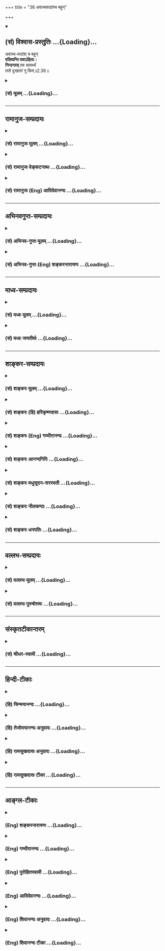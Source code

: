 +++
title = "36 अवाच्यवादांश्च बहून्"

+++
<div class="js_include" newlevelforh1="2" title="(सं) विश्वास-प्रस्तुतिः" unfilled url="/purANam_vaiShNavam/mahAbhAratam/06-bhIShma-parva/03-bhagavad-gItA-parva/saMskRtam/vishvAsa-prastutiH/02_sAnkhya-yogaH_sarva-/36_avAchyavAdAMshcha.md">
<details open><summary><h2>(सं) विश्वास-प्रस्तुतिः ...{Loading}...</h2></summary>

अवाच्य-वादांश् च बहून्  
**वदिष्यन्ति तवाऽहिताः**।  
**निन्दन्तस्** तव सामर्थ्यं  
ततो दुःखतरं नु किम्॥2.36॥
</details>
</div>
<div class="js_include collapsed" newlevelforh1="3" title="(सं) मूलम्" unfilled url="/purANam_vaiShNavam/mahAbhAratam/06-bhIShma-parva/03-bhagavad-gItA-parva/saMskRtam/mUlam/02_sAnkhya-yogaH_sarva-/36_avAchyavAdAMshcha.md">
<details><summary><h3>(सं) मूलम् ...{Loading}...</h3></summary>

अवाच्यवादांश्च बहून् वदिष्यन्ति तवाहिताः।  
निन्दन्तस्तव सामर्थ्यं ततो दुःखतरं नु किम्।।2.36।।
</details>
</div>


_________________
## रामानुज-सम्प्रदायः
<div class="js_include collapsed" newlevelforh1="3" title="(सं) रामानुजः मूलम्" unfilled url="/purANam_vaiShNavam/mahAbhAratam/06-bhIShma-parva/03-bhagavad-gItA-parva/saMskRtam/rAmAnujaH/mUlam/02_sAnkhya-yogaH_sarva-/36_avAchyavAdAMshcha.md">
<details><summary><h3>(सं) रामानुजः मूलम् ...{Loading}...</h3></summary>

।।2.36।। शूराणाम् अस्माकं सन्निधौ कथम् अयं पार्थः क्षणम् अपि स्थातुं
शक्नुयाद् अस्मत्संनिधानाद् अन्यत्र हि अस्य सामर्थ्यम् इति **तव
सामर्थ्यं निन्दन्तः** शूराणाम् अग्रे **अवाच्यवादान् च बहून्
वदिष्यन्ति** तव शत्रवो धार्तराष्ट्राः **ततः** अधिकतरं दुःखं **किं**
तव एवंविधावाच्यश्रवणात् मरणम् एव श्रेयः इति त्वम् एव मन्यसे।  
अतः शूरस्य आत्मना परेषां हननम् आत्मनो वा परैः हननम् उभयम् अपि श्रेयसे
भवति इति आह  

</details>
</div>
<div class="js_include collapsed" newlevelforh1="3" title="(सं) रामानुजः वेङ्कटनाथः" unfilled url="/purANam_vaiShNavam/mahAbhAratam/06-bhIShma-parva/03-bhagavad-gItA-parva/saMskRtam/rAmAnujaH/venkaTanAthaH/02_sAnkhya-yogaH_sarva-/36_avAchyavAdAMshcha.md">
<details><summary><h3>(सं) रामानुजः वेङ्कटनाथः ...{Loading}...</h3></summary>

  
  
।।2.36।। एवं प्राचीनमपकारं भविष्यल्लाघवारोपंचाभिधाय
पुनरागामिनाऽप्यपकारेणास्थानस्नेहत्वं द्रढयतीत्यभिप्रायेणाह किञ्चेति।
प्रस्तुतोदन्तफलितं सामर्थ्यनिन्दाप्रकारमाह
शूराणामस्माकमित्यादिना। शूराणामवाच्यवादांश्च बहूनिति शूरान् प्रति ये न
वाच्याः किन्तु कान्दिशीकान् प्रति तान् पारुष्याश्लीलपरिहासादिवादा
नित्यर्थः। अहितशब्दोऽत्र अवाच्यवादहेतुपर इत्यभिप्रायेणाह शत्रवो
धार्तराष्ट्रा इति। यदि च भीष्मद्रोणकृपशल्यादयः किञ्चिद्वदेयुः तदा
शौर्यगौरवादिना सह्येतापि कथं पुनरशूरैः शूराभिमानिभिर्महापकारिभिः कृतान्
बहूनवाच्यवादान् सहेथाः इति  
  
भावः। ननु गुणविशिष्टवाचिशब्देषु हि तरबाद्यौचित्यम् न जात्यादिशब्देषु न
हि घटतर इत्यादिकं प्रयुज्यत इत्यत्राह तत इति। ततोऽवाच्यवादात्
तच्छ्रवणादिति फलितम्। दुःखशब्दः प्रातिकूल्यविशिष्टवाचि।
प्रतिकूलतरमितिवद्दुःखतरमित्युक्तमित्यधिकतरशब्देन प्रत्ययार्थं निष्कृष्य
वदतो भावः। तवेति नहि त्वं रथ्यापुरुषः न च समाध्यादिनिष्ठः येनात्र दुःखिता
न स्यादिति भावः। किं शब्दः पूर्वश्लोकोक्तदुःखतरस्मरणतत्पर इत्याह
एवमिति। त्वमेव मंस्यसे इति गाण्डीवसामर्थ्यादिनिन्दाप्रसङ्गे धर्मपुत्रमपि
हि भवान् हन्तुमुद्योक्ष्यते किं पुनः कर्णादीन् अत इदानीं निवृत्तोऽपि तदा
दुस्सहतरदुःखप्रेरितो युद्धं करिष्यसीति हृदयम्।  
  
  
  

</details>
</div>
<div class="js_include collapsed" newlevelforh1="3" title="(सं) रामानुजः (Eng) आदिदेवानन्दः" unfilled url="/purANam_vaiShNavam/mahAbhAratam/06-bhIShma-parva/03-bhagavad-gItA-parva/saMskRtam/rAmAnujaH/english/AdidevAnandaH/02_sAnkhya-yogaH_sarva-/36_avAchyavAdAMshcha.md">
<details><summary><h3>(सं) रामानुजः (Eng) आदिदेवानन्दः ...{Loading}...</h3></summary>

2.36 Moreover, your enemies, the sons of Dhrtarastra, will make many remarks unutterably slanderous and disparaging to heroes, saying, 'How can this Partha stand in the presence of us, who are heroes, even for a moment; His prowess is elsewhere than in our presence.' Can there be anything more painful to you than this; You yourself will understand that death is preferable to subjection to disparagement of this kind.
Sri Krsna now says that for a hero, enemies being slain by oneself and oneself being slain by enemies are both conducive to supreme bliss.

</details>
</div>


_________________
## अभिनवगुप्त-सम्प्रदायः
<div class="js_include collapsed" newlevelforh1="3" title="(सं) अभिनव-गुप्तः मूलम्" unfilled url="/purANam_vaiShNavam/mahAbhAratam/06-bhIShma-parva/03-bhagavad-gItA-parva/saMskRtam/abhinava-guptaH/mUlam/02_sAnkhya-yogaH_sarva-/36_avAchyavAdAMshcha.md">
<details><summary><h3>(सं) अभिनव-गुप्तः मूलम् ...{Loading}...</h3></summary>

।।2.34 2.38।। यद्भयाच्च भवान् युद्धात् निवर्तते +++(K निवर्तेत)+++ तदेव
शतशाखमुपनिपतिष्यति भवत इत्याह  
अथ चेत्यादि। श्लोकपञ्चकमिदम् अभ्युपगम्यवादरूपमुच्यते +++(N उपगम्य)+++ यदि
लौकिकेन व्यवहारेणास्ते भवान् तथाप्यवश्यानुष्ठेयमेतत्।  

</details>
</div>
<div class="js_include collapsed" newlevelforh1="3" title="(सं) अभिनव-गुप्तः (Eng) शङ्करनारायणः" unfilled url="/purANam_vaiShNavam/mahAbhAratam/06-bhIShma-parva/03-bhagavad-gItA-parva/saMskRtam/abhinava-guptaH/english/shankaranArAyaNaH/02_sAnkhya-yogaH_sarva-/36_avAchyavAdAMshcha.md">
<details><summary><h3>(सं) अभिनव-गुप्तः (Eng) शङ्करनारायणः ...{Loading}...</h3></summary>

2.36 See Comment under 2.37

</details>
</div>


_________________
## माध्व-सम्प्रदायः
<div class="js_include collapsed" newlevelforh1="3" title="(सं) मध्वः मूलम्" unfilled url="/purANam_vaiShNavam/mahAbhAratam/06-bhIShma-parva/03-bhagavad-gItA-parva/saMskRtam/madhvaH/mUlam/02_sAnkhya-yogaH_sarva-/36_avAchyavAdAMshcha.md">
<details><summary><h3>(सं) मध्वः मूलम् ...{Loading}...</h3></summary>

।।2.36।। Sri Madhvacharya did not comment on this sloka.  
  

</details>
</div>
<div class="js_include collapsed" newlevelforh1="3" title="(सं) मध्वः जयतीर्थः" unfilled url="/purANam_vaiShNavam/mahAbhAratam/06-bhIShma-parva/03-bhagavad-gItA-parva/saMskRtam/madhvaH/jayatIrthaH/02_sAnkhya-yogaH_sarva-/36_avAchyavAdAMshcha.md">
<details><summary><h3>(सं) मध्वः जयतीर्थः ...{Loading}...</h3></summary>

।।2.36।। Sri Jayatirtha did not comment on this sloka.  
  

</details>
</div>


_________________
## शाङ्कर-सम्प्रदायः
<div class="js_include collapsed" newlevelforh1="3" title="(सं) शङ्करः मूलम्" unfilled url="/purANam_vaiShNavam/mahAbhAratam/06-bhIShma-parva/03-bhagavad-gItA-parva/saMskRtam/shankaraH/mUlam/02_sAnkhya-yogaH_sarva-/36_avAchyavAdAMshcha.md">
<details><summary><h3>(सं) शङ्करः मूलम् ...{Loading}...</h3></summary>

।।2.36।।  
  
**अवाच्यवादान्** अवक्तव्यवादां**श्च बहून्** अनेकप्रकारान्
**वदिष्यन्ति तव अहिताः** शत्रवः **निन्दन्तः** कुत्सयन्तः **तव**
त्वदीयं **सामर्थ्यं** निवातकवचादियुद्धनिमित्तम्। ततः तस्मात्
निन्दाप्राप्तेर्दुःखात् **दुःखतरं नु किम्** ततः कष्टतरं दुःखं
नास्तीत्यर्थः।।  
युद्धे पुनः क्रियमाणे कर्णादिभिः  
  

</details>
</div>
<div class="js_include collapsed" newlevelforh1="3" title="(सं) शङ्करः (हि) हरिकृष्णदासः" unfilled url="/purANam_vaiShNavam/mahAbhAratam/06-bhIShma-parva/03-bhagavad-gItA-parva/saMskRtam/shankaraH/hindI/harikRShNadAsaH/02_sAnkhya-yogaH_sarva-/36_avAchyavAdAMshcha.md">
<details><summary><h3>(सं) शङ्करः (हि) हरिकृष्णदासः ...{Loading}...</h3></summary>

।।2.36।। तथा  
  
वे तेरे शत्रुगण निवातकवचादिके साथ युद्ध करनेमें दिखलाये हुए तेरे
सामर्थ्यकी निन्दा करते हुए बहुतसे अनेक प्रकारके न कहने योग्य वाक्य भी
तुझे कहेंगे।  
उस निन्दाजनित दुःखसे अधिक बड़ा दुःख क्या है अर्थात् उससे अधिक कष्टकर कोई
भी दुःख नहीं है।  

</details>
</div>
<div class="js_include collapsed" newlevelforh1="3" title="(सं) शङ्करः (Eng) गम्भीरानन्दः" unfilled url="/purANam_vaiShNavam/mahAbhAratam/06-bhIShma-parva/03-bhagavad-gItA-parva/saMskRtam/shankaraH/english/gambhIrAnandaH/02_sAnkhya-yogaH_sarva-/36_avAchyavAdAMshcha.md">
<details><summary><h3>(सं) शङ्करः (Eng) गम्भीरानन्दः ...{Loading}...</h3></summary>

2.36 Ca, and besieds; tava, your; ahitah, enemies; vadisyanti, will
speak; bahun, many, various kinds of; avacya-vadan, indecent words,
unutterable words; nindantah, while denigrating, scorning; tava, your;
samarthyam, might earned from battles against Nivatakavaca and others.
Therefore, kim nu, what can be; duhkhataram, more painful; tatah, than
that, than the sorrow arising from being scorned; That is to say, there
is no greater pain than it.

</details>
</div>
<div class="js_include collapsed" newlevelforh1="3" title="(सं) शङ्करः आनन्दगिरिः" unfilled url="/purANam_vaiShNavam/mahAbhAratam/06-bhIShma-parva/03-bhagavad-gItA-parva/saMskRtam/shankaraH/AnandagiriH/02_sAnkhya-yogaH_sarva-/36_avAchyavAdAMshcha.md">
<details><summary><h3>(सं) शङ्करः आनन्दगिरिः ...{Loading}...</h3></summary>

।।2.36।। इतश्च मा त्वं युद्धादुपरमं कार्षीरित्याह **किञ्चेति।** ननु
भीष्मद्रोणादिवधप्रयुक्तं कष्टतरं दुःखमसहमानो युद्धान्निवृत्तः
स्वसामर्थ्यनिन्दनादि शत्रुकृतं सोढुं शक्ष्यामीत्याशङ्क्याह **तत इति।  
**

</details>
</div>
<div class="js_include collapsed" newlevelforh1="3" title="(सं) शङ्करः मधुसूदन-सरस्वती" unfilled url="/purANam_vaiShNavam/mahAbhAratam/06-bhIShma-parva/03-bhagavad-gItA-parva/saMskRtam/shankaraH/madhusUdana-sarasvatI/02_sAnkhya-yogaH_sarva-/36_avAchyavAdAMshcha.md">
<details><summary><h3>(सं) शङ्करः मधुसूदन-सरस्वती ...{Loading}...</h3></summary>

।।2.36।। ननु भीष्मादयो महारथा न बहु मन्यन्तां दुर्योधनादयस्तु शत्रवो बहु
मंस्यन्ते मां युद्धनिवृत्त्या तदुपकारित्वादित्यत आह तवासाधारणं
यत्सामर्थ्यं लोकप्रसिद्धं तन्निन्दन्तस्तव शत्रवो
दुर्योधनादयोऽवाच्यान्वादान्वचनानर्हान्षण्ढतिलादिरूपानेव
शब्दान्बहूननेकप्रकारान्वदिष्यन्ति नतु बहु मंस्यन्त इत्यभिप्रायः। अथवा तव
सामर्थ्यं स्तुतियोग्यत्वं तव निन्दन्तोऽहितो  
  
अवाच्यवादान्वदिष्यन्तीत्यन्वयः। ननु भीष्मद्रोणादिवधप्रयुक्तं कष्टतरं
दुःखमसहमानो युद्धान्निवृतः शत्रुकृतसामर्थ्यनिन्दनादिदुःखं सोढुं
शक्ष्यामीत्यत आह ततः तस्मान्निन्दाप्राप्तिदुःखात्किंनु दुःखतरम्।
ततोऽधिकं किमपि दुःखं तास्तीत्यर्थः।  

</details>
</div>
<div class="js_include collapsed" newlevelforh1="3" title="(सं) शङ्करः नीलकण्ठः" unfilled url="/purANam_vaiShNavam/mahAbhAratam/06-bhIShma-parva/03-bhagavad-gItA-parva/saMskRtam/shankaraH/nIlakaNThaH/02_sAnkhya-yogaH_sarva-/36_avAchyavAdAMshcha.md">
<details><summary><h3>(सं) शङ्करः नीलकण्ठः ...{Loading}...</h3></summary>

।।2.36।। किञ्च अवाच्यवादान् वक्तुमयोग्यान् शब्दान्षण्ढतिलोऽर्जुन
इत्यादीन्। सामर्थ्यं निन्दन्तः धिगस्य शौर्यं यो भीष्मादिभयात् पलायित
इति। इदं वचनं मरणादप्यधिकं दुःखम्। इतोऽन्यद्दुःखतरमधिकं दुःखं किं। न
किमपीत्यर्थः।  

</details>
</div>
<div class="js_include collapsed" newlevelforh1="3" title="(सं) शङ्करः धनपतिः" unfilled url="/purANam_vaiShNavam/mahAbhAratam/06-bhIShma-parva/03-bhagavad-gItA-parva/saMskRtam/shankaraH/dhanapatiH/02_sAnkhya-yogaH_sarva-/36_avAchyavAdAMshcha.md">
<details><summary><h3>(सं) शङ्करः धनपतिः ...{Loading}...</h3></summary>

।।2.36।। न केवलमेतावदेव मंस्यन्ते अपि तु षण्ढतिल इत्यादिरुपानवाच्यवादानपि
वदिष्यन्ति यतोऽहितो इत्याह **अवाच्येति।** वक्तुमयोग्यान्वादान्वचनानि।
अहिताः शत्रवः। ततो निन्दाप्राप्तेर्दुःखात्कष्टतरं दुःखं नास्तीत्यर्थः।  

</details>
</div>


_________________
## वल्लभ-सम्प्रदायः
<div class="js_include collapsed" newlevelforh1="3" title="(सं) वल्लभः मूलम्" unfilled url="/purANam_vaiShNavam/mahAbhAratam/06-bhIShma-parva/03-bhagavad-gItA-parva/saMskRtam/vallabhaH/mUlam/02_sAnkhya-yogaH_sarva-/36_avAchyavAdAMshcha.md">
<details><summary><h3>(सं) वल्लभः मूलम् ...{Loading}...</h3></summary>

।।2.36।। किञ्च अवाच्यवादानिति। स्पष्टम्।  

</details>
</div>
<div class="js_include collapsed" newlevelforh1="3" title="(सं) वल्लभः पुरुषोत्तमः" unfilled url="/purANam_vaiShNavam/mahAbhAratam/06-bhIShma-parva/03-bhagavad-gItA-parva/saMskRtam/vallabhaH/puruShottamaH/02_sAnkhya-yogaH_sarva-/36_avAchyavAdAMshcha.md">
<details><summary><h3>(सं) वल्लभः पुरुषोत्तमः ...{Loading}...</h3></summary>

  
  
।।2.36।। किञ्च। तव सामर्थ्यं निन्दन्तस्तवाऽहिताः शत्रवः बहून्
अवाच्यवादान् कथनायायोग्यानि वाक्यानि वदिष्यन्ति। नु इति निश्चयेन। ततो
दुःखतरं किम् न किमपीत्यर्थः।  
  
  
  

</details>
</div>


_________________
## संस्कृतटीकान्तरम्
<div class="js_include collapsed" newlevelforh1="3" title="(सं) श्रीधर-स्वामी" unfilled url="/purANam_vaiShNavam/mahAbhAratam/06-bhIShma-parva/03-bhagavad-gItA-parva/saMskRtam/shrIdhara-svAmI/02_sAnkhya-yogaH_sarva-/36_avAchyavAdAMshcha.md">
<details><summary><h3>(सं) श्रीधर-स्वामी ...{Loading}...</h3></summary>

।।2.36।। किंच **अवाच्येति।**
अवाच्यान्वादान्वचनानर्हाञ्शब्दांस्तवाहितास्त्वच्छत्रवो वदिष्यन्ति।  

</details>
</div>


_________________
## हिन्दी-टीकाः
<div class="js_include collapsed" newlevelforh1="3" title="(हि) चिन्मयानन्दः" unfilled url="/purANam_vaiShNavam/mahAbhAratam/06-bhIShma-parva/03-bhagavad-gItA-parva/hindI/chinmayAnandaH/02_sAnkhya-yogaH_sarva-/36_avAchyavAdAMshcha.md">
<details><summary><h3>(हि) चिन्मयानन्दः ...{Loading}...</h3></summary>

।।2.36।। यह देखकर कि अर्जुन के मन में इन तर्कों का अनुकूल प्रभाव पड़ रहा
है श्रीकृष्ण उसको युद्ध से पलायन करने में जो दोष हैं उन्हें और अधिक
स्पष्ट करके दिखाते हैं। लोकनिन्दा युद्ध से पलायन का आरोप इतिहास में
अपकीर्ति इनसे बढ़कर एक सम्मानित व्यक्ति के लिये और अधिक दुख क्या हो सकता
है  

</details>
</div>
<div class="js_include collapsed" newlevelforh1="3" title="(हि) तेजोमयानन्दः अनुवादः" unfilled url="/purANam_vaiShNavam/mahAbhAratam/06-bhIShma-parva/03-bhagavad-gItA-parva/hindI/tejomayAnandaH/anuvAdaH/02_sAnkhya-yogaH_sarva-/36_avAchyavAdAMshcha.md">
<details><summary><h3>(हि) तेजोमयानन्दः अनुवादः ...{Loading}...</h3></summary>

।।2.36।। तुम्हारे शत्रु तुम्हारे सार्मथ्य की निन्दा करते हुए बहुत से
अकथनीय वचनों को कहेंगे, फिर उससे अधिक दु:ख क्या होगा ;

</details>
</div>
<div class="js_include collapsed" newlevelforh1="3" title="(हि) रामसुखदासः अनुवादः" unfilled url="/purANam_vaiShNavam/mahAbhAratam/06-bhIShma-parva/03-bhagavad-gItA-parva/hindI/rAmasukhadAsaH/anuvAdaH/02_sAnkhya-yogaH_sarva-/36_avAchyavAdAMshcha.md">
<details><summary><h3>(हि) रामसुखदासः अनुवादः ...{Loading}...</h3></summary>

।।2.36।। तेरे शत्रुलोग तेरी सार्मथ्यकी निन्दा करते हुए न कहनेयोग्य
बहुत-से वचन भी कहेंगे। उससे बढ़कर और दुःखकी बात क्या होगी;

</details>
</div>
<div class="js_include collapsed" newlevelforh1="3" title="(हि) रामसुखदासः टीका" unfilled url="/purANam_vaiShNavam/mahAbhAratam/06-bhIShma-parva/03-bhagavad-gItA-parva/hindI/rAmasukhadAsaH/TIkA/02_sAnkhya-yogaH_sarva-/36_avAchyavAdAMshcha.md">
<details><summary><h3>(हि) रामसुखदासः टीका ...{Loading}...</h3></summary>

2.36।।***व्याख्या --*****अवाच्यवादांश्च ৷৷. निन्दन्तस्तव सामर्थ्यम्**
अहित नाम शत्रुका है, अहित करनेवालेका है। तेरे जो दुर्योधन, दुःशासन,
कर्ण आदि शत्रु हैं, तेरे वैर न रखनेपर भी वे स्वयं तेरे साथ वैर रखकर तेरा
अहित करनेवाले हैं। वे तेरी सामर्थ्यको जानते हैं कि यह बड़ा भारी शूरवीर
है। ऐसा जानते हुए भी वे तेरी सामर्थ्यकी निन्दा करेंगे कि यह तो हिजड़ा
है। देखो! यह युद्धके मौकेपर हो गया न अलग! क्या यह हमारे सामने टिक सकता
है; क्या यह हमारे साथ युद्ध कर सकता है; इस प्रकार तुझे दुःखी करनेके लिये
तेरे भीतर जलन पैदा करनेके लिये न जाने कितने न कहनेलायक वचन कहेंगे। उनके
वचनोंको तू कैसे सहेगा;

</details>
</div>


_________________
## आङ्ग्ल-टीकाः
<div class="js_include collapsed" newlevelforh1="3" title="(Eng) शङ्करनारायणः" unfilled url="/purANam_vaiShNavam/mahAbhAratam/06-bhIShma-parva/03-bhagavad-gItA-parva/english/shankaranArAyaNaH/02_sAnkhya-yogaH_sarva-/36_avAchyavAdAMshcha.md">
<details><summary><h3>(Eng) शङ्करनारायणः ...{Loading}...</h3></summary>

2.36. Slandering your ability, the enemies will talk of you many sayings that should not be talked of. Is there anything more painful than that ;

</details>
</div>
<div class="js_include collapsed" newlevelforh1="3" title="(Eng) गम्भीरानन्दः" unfilled url="/purANam_vaiShNavam/mahAbhAratam/06-bhIShma-parva/03-bhagavad-gItA-parva/english/gambhIrAnandaH/02_sAnkhya-yogaH_sarva-/36_avAchyavAdAMshcha.md">
<details><summary><h3>(Eng) गम्भीरानन्दः ...{Loading}...</h3></summary>

2.36 And your enemies will speak many indecent words while denigrating your might. What can be more painful than that;

</details>
</div>
<div class="js_include collapsed" newlevelforh1="3" title="(Eng) पुरोहितस्वामी" unfilled url="/purANam_vaiShNavam/mahAbhAratam/06-bhIShma-parva/03-bhagavad-gItA-parva/english/purohitasvAmI/02_sAnkhya-yogaH_sarva-/36_avAchyavAdAMshcha.md">
<details><summary><h3>(Eng) पुरोहितस्वामी ...{Loading}...</h3></summary>

2.36 Thine enemies will spread scandal and mock at thy courage. Can anything be more humiliating;

</details>
</div>
<div class="js_include collapsed" newlevelforh1="3" title="(Eng) आदिदेवनन्दः" unfilled url="/purANam_vaiShNavam/mahAbhAratam/06-bhIShma-parva/03-bhagavad-gItA-parva/english/AdidevanandaH/02_sAnkhya-yogaH_sarva-/36_avAchyavAdAMshcha.md">
<details><summary><h3>(Eng) आदिदेवनन्दः ...{Loading}...</h3></summary>

2.36 Your enemies, slandering your prowess, will use words which should never be uttered. What could be more painful than that;

</details>
</div>
<div class="js_include collapsed" newlevelforh1="3" title="(Eng) शिवानन्दः अनुवादः" unfilled url="/purANam_vaiShNavam/mahAbhAratam/06-bhIShma-parva/03-bhagavad-gItA-parva/english/shivAnandaH/anuvAdaH/02_sAnkhya-yogaH_sarva-/36_avAchyavAdAMshcha.md">
<details><summary><h3>(Eng) शिवानन्दः अनुवादः ...{Loading}...</h3></summary>

2.36 Thy enemies also, cavilling at thy power, will speak many abusive words. What is more painful than this;

</details>
</div>
<div class="js_include collapsed" newlevelforh1="3" title="(Eng) शिवानन्दः टीका" unfilled url="/purANam_vaiShNavam/mahAbhAratam/06-bhIShma-parva/03-bhagavad-gItA-parva/english/shivAnandaH/TIkA/02_sAnkhya-yogaH_sarva-/36_avAchyavAdAMshcha.md">
<details><summary><h3>(Eng) शिवानन्दः टीका ...{Loading}...</h3></summary>

2.36 अवाच्यवादान् words that are improper to be spoken; च and; बहून्
many; वदिष्यन्ति will say; तव thy; अहिताः enemies; निन्दन्तः cavilling;
तव thy; सामर्थ्यम् power; ततः than this; दुःखतरम् more painful; नु
indeed; किम् what.Commentary There is really no pain more unbearable and tormenting that that of slander thus incurred.

</details>
</div>
